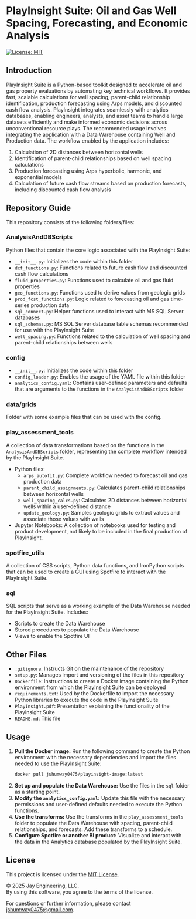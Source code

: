 # PlayInsight Suite: Oil and Gas Well Spacing, Forecasting, and Economic Analysis

[![License: MIT](https://img.shields.io/badge/License-MIT-green.svg)](LICENSE)

## Introduction

PlayInsight Suite is a Python-based toolkit designed to accelerate oil and gas property evaluations by automating key technical workflows. It provides fast, scalable calculations for well spacing, parent-child relationship identification, production forecasting using Arps models, and discounted cash flow analysis. PlayInsight integrates seamlessly with analytics databases, enabling engineers, analysts, and asset teams to handle large datasets efficiently and make informed economic decisions across unconventional resource plays. The recommended usage involves integrating the application with a Data Warehouse containing Well and Production data. The workflow enabled by the application includes:

1. Calculation of 2D distances between horizontal wells
2. Identification of parent-child relationships based on well spacing calculations
3. Production forecasting using Arps hyperbolic, harmonic, and exponential models
4. Calculation of future cash flow streams based on production forecasts, including discounted cash flow analysis

## Repository Guide

This repository consists of the following folders/files:

### AnalysisAndDBScripts
Python files that contain the core logic associated with the PlayInsight Suite:
- `__init__.py`: Initializes the code within this folder
- `dcf_functions.py`: Functions related to future cash flow and discounted cash flow calculations
- `fluid_properties.py`: Functions used to calculate oil and gas fluid properties
- `geo_functions.py`: Functions used to derive values from geologic grids
- `prod_fcst_functions.py`: Logic related to forecasting oil and gas time-series production data
- `sql_connect.py`: Helper functions used to interact with MS SQL Server databases
- `sql_schemas.py`: MS SQL Server database table schemas recommended for use with the PlayInsight Suite
- `well_spacing.py`: Functions related to the calculation of well spacing and parent-child relationships between wells

### config
- `__init__.py`: Initializes the code within this folder
- `config_loader.py`: Enables the usage of the YAML file within this folder
- `analytics_config.yaml`: Contains user-defined parameters and defaults that are arguments to the functions in the `AnalysisAndDBScripts` folder

### data/grids
Folder with some example files that can be used with the config.

### play_assessment_tools
A collection of data transformations based on the functions in the `AnalysisAndDBScripts` folder, representing the complete workflow intended by the PlayInsight Suite.
- Python files:
  - `arps_autofit.py`: Complete workflow needed to forecast oil and gas production data
  - `parent_child_assignments.py`: Calculates parent-child relationships between horizontal wells
  - `well_spacing_calcs.py`: Calculates 2D distances between horizontal wells within a user-defined distance
  - `update_geology.py`: Samples geologic grids to extract values and associate those values with wells
- Jupyter Notebooks: A collection of notebooks used for testing and product development, not likely to be included in the final production of PlayInsight.

### spotfire_utils
A collection of CSS scripts, Python data functions, and IronPython scripts that can be used to create a GUI using Spotfire to interact with the PlayInsight Suite.

### sql
SQL scripts that serve as a working example of the Data Warehouse needed for the PlayInsight Suite. Includes:
- Scripts to create the Data Warehouse
- Stored procedures to populate the Data Warehouse
- Views to enable the Spotfire UI

## Other Files
- `.gitignore`: Instructs Git on the maintenance of the repository
- `setup.py`: Manages import and versioning of the files in this repository
- `Dockerfile`: Instructions to create a Docker image containing the Python environment from which the PlayInsight Suite can be deployed
- `requirements.txt`: Used by the Dockerfile to import the necessary Python libraries to execute the code in the PlayInsight Suite
- `PlayInsight.pdf`: Presentation explaining the functionality of the PlayInsight Suite
- `README.md`: This file

## Usage
1. **Pull the Docker image:** Run the following command to create the Python environment with the necessary dependencies and import the files needed to use the PlayInsight Suite:
    ```bash
    docker pull jshumway0475/playinsight-image:latest
    ```
2. **Set up and populate the Data Warehouse:** Use the files in the `sql` folder as a starting point.
3. **Modify the `analytics_config.yaml`:** Update this file with the necessary permissions and user-defined defaults needed to execute the Python functions.
4. **Use the transforms:** Use the transforms in the `play_assessment_tools` folder to populate the Data Warehouse with spacing, parent-child relationships, and forecasts. Add these transforms to a schedule.
5. **Configure Spotfire or another BI product:** Visualize and interact with the data in the Analytics database populated by the PlayInsight Suite.

## License

This project is licensed under the [MIT License](LICENSE).

© 2025 Jay Engineering, LLC.  
By using this software, you agree to the terms of the license.

For questions or further information, please contact [jshumway0475@gmail.com](mailto:jshumway0475@gmail.com).
